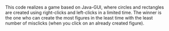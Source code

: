 This code realizes a game based on Java-GUI, where circles and rectangles are created using right-clicks and left-clicks in a limited time. The winner is the one who can create the most figures in the least time with the least number of misclicks (when you click on an already created figure).
